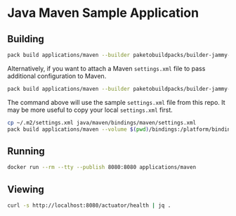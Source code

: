 # Java Maven Sample Application

## Building

```bash
pack build applications/maven --builder paketobuildpacks/builder-jammy-base -e BP_JVM_VERSION=17
```

Alternatively, if you want to attach a Maven `settings.xml` file to pass additional configuration to Maven.

```bash
pack build applications/maven --builder paketobuildpacks/builder-jammy-base -e BP_JVM_VERSION=17 --volume $(pwd)/bindings:/platform/bindings
```

The command above will use the sample `settings.xml` file from this repo. It may be more useful to copy your local `settings.xml` first.

```bash
cp ~/.m2/settings.xml java/maven/bindings/maven/settings.xml
pack build applications/maven --volume $(pwd)/bindings:/platform/bindings
```

## Running

```bash
docker run --rm --tty --publish 8080:8080 applications/maven
```

## Viewing

```bash
curl -s http://localhost:8080/actuator/health | jq .
```
